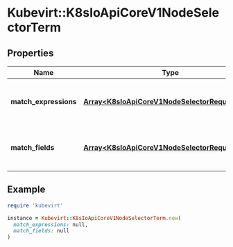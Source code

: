 # Kubevirt::K8sIoApiCoreV1NodeSelectorTerm

## Properties

| Name | Type | Description | Notes |
| ---- | ---- | ----------- | ----- |
| **match_expressions** | [**Array&lt;K8sIoApiCoreV1NodeSelectorRequirement&gt;**](K8sIoApiCoreV1NodeSelectorRequirement.md) | A list of node selector requirements by node&#39;s labels. | [optional] |
| **match_fields** | [**Array&lt;K8sIoApiCoreV1NodeSelectorRequirement&gt;**](K8sIoApiCoreV1NodeSelectorRequirement.md) | A list of node selector requirements by node&#39;s fields. | [optional] |

## Example

```ruby
require 'kubevirt'

instance = Kubevirt::K8sIoApiCoreV1NodeSelectorTerm.new(
  match_expressions: null,
  match_fields: null
)
```

